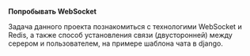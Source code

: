 **Попробывать WebSocket**

Задача данного проекта познакомиться с технологими WebSocket и Redis, а также способ установления связи 
(двусторонней) между серером и пользователем, на примере шаблона чата в django.

